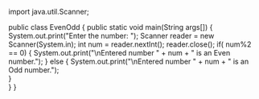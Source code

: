 

import java.util.Scanner;

public class EvenOdd
{
   public static void main(String args[])
     {
         System.out.print("Enter the number: ");
         Scanner reader = new Scanner(System.in);
         int num = reader.nextInt();
         reader.close();
         if( num%2 == 0)
	   {
             System.out.print("\nEntered number " + num + " is an Even number.");
           }
         else
	   {
             System.out.print("\nEntered number " + num + " is an Odd number.");           
           }    
     }
}
